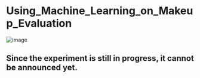 # Using_Machine_Learning_on_Makeup_Evaluation
![image](https://github.com/Yi-Cheng0101/Using_Machine_Learning_on_Makeup_Evaluation/blob/main/makeup_img_0.jpeg)


## Since the experiment is still in progress, it cannot be announced yet.
